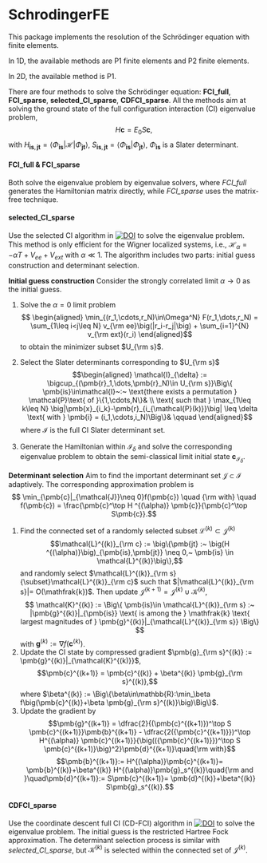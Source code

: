 # SchrodingerFE

This package implements the resolution of the Schrödinger equation with finite elements. 

In 1D, the available methods are P1 finite elements and P2 finite elements.

In 2D, the available method is P1.

There are four methods to solve the Schrödinger equation: **FCI_full**, **FCI_sparse**,  **selected_CI_sparse**, **CDFCI_sparse**. All the methods aim at solving the ground state of the full configuration interaction (CI) eigenvalue problem,
$$H\pmb{c}=E_0 S\pmb{c},$$
with $H_{\pmb{is},\,\pmb{jt}} = \langle\Phi_{\pmb{is}}|\mathcal{H}|\Phi_{\pmb{jt}}\rangle$,  $S_{\pmb{is},\,\pmb{jt}} = \langle\Phi_{\pmb{is}}|\Phi_{\pmb{jt}}\rangle$, $\Phi_{\pmb{is}}$ is a Slater determinant.

#### FCI_full & FCI_sparse
Both solve the eigenvalue problem by eigenvalue solvers, where *FCI_full* generates the Hamiltonian matrix directly, while *FCI_sparse* uses the matrix-free technique.

#### selected_CI_sparse
Use the selected CI algorithm in [![DOI](https://img.shields.io/badge/DOI-10.1016/j.jcp.2023.112251-blue)](https://doi.org/10.1016/j.jcp.2023.112251) to solve the eigenvalue problem. This method is only efficient for the Wigner localized systems, i.e., $\mathcal{H}_\alpha=-\alpha T + V_{ee} + V_{ext}$ with $\alpha \ll 1$. The algorithm includes two parts: initial guess construction and determinant selection.

**Initial guess construction**
Consider the strongly correlated limit $\alpha\to0$ as the initial guess.
1. Solve the $\alpha=0$ limit problem 
$$
\begin{aligned}
			\min_{(r_1,\cdots,r_N)\in\Omega^N} F(r_1,\dots,r_N) 
			= \sum_{1\leq i<j\leq N} v_{\rm ee}\big(|r_i-r_j|\big) + \sum_{i=1}^{N} v_{\rm ext}(r_i) 
		\end{aligned}$$
		to obtain the minimizer subset $U_{\rm s}$.

2. Select the Slater determinants corresponding to $U_{\rm s}$
	$$\begin{aligned}
				\mathcal{I}_{\delta} := \bigcup_{(\pmb{r}_1,\dots,\pmb{r}_N)\in U_{\rm s}}\Big\{ \pmb{is}\in\mathcal{I}~:~
				\text{there exists a permutation } \mathcal{P}\text{ of }\{1,\cdots,N\}&
				\\
				\text{ such that }
				\max_{1\leq k\leq N} \big|\pmb{x}_{i_k}-\pmb{r}_{i_{\mathcal{P}(k)}}\big| \leq \delta
				\text{ with } \pmb{i} = (i_1,\cdots,i_N)\Big\}& 
				\qquad
			\end{aligned}$$
where $\mathcal{I}$ is the full CI Slater determinant set.
3. Generate the Hamiltonian within $\mathcal{I}_{\delta}$ and solve the corresponding eigenvalue problem to obtain the semi-classical limit initial state $\pmb{c}_{\mathcal{I}_{\delta}}$.


**Determinant selection**
Aim to find the important determinant set $\mathcal{J}\subset\mathcal{I}$ adaptively. The corresponding approximation problem is 
$$
\min_{\pmb{c}|_{\mathcal{J}}\neq 0}f(\pmb{c}) \quad {\rm with}  \quad f(\pmb{c}) = \frac{\pmb{c}^\top H ^{(\alpha)} \pmb{c}}{\pmb{c}^\top S\pmb{c}}.$$
1. Find the connected set of a randomly selected subset $\mathcal{L}^{(k)} {\subset} \mathcal{J}^{(k)}$ 
$$\mathcal{L}^{(k)}_{\rm c} := \big\{\pmb{jt} :~ \big(H ^{(\alpha)}\big)_{\pmb{is},\pmb{jt}} \neq 0,~ \pmb{is} \in \mathcal{L}^{(k)}\big\},$$
and randomly select $\mathcal{L}^{(k)}_{\rm s}{\subset}\mathcal{L}^{(k)}_{\rm c}$ such that $|\mathcal{L}^{(k)}_{\rm s}|= O(\mathfrak{k})$. Then update $\mathcal{J}^{(k+1)} = \mathcal{J}^{(k)} \cup \mathcal{K}^{(k)}$,
$$
\mathcal{K}^{(k)} := \Big\{ \pmb{is}\in \mathcal{L}^{(k)}_{\rm s} :~ |\pmb{g}^{(k)}|_{\pmb{is}} \text{ is among the } \mathfrak{k} \text{ largest magnitudes of } \pmb{g}^{(k)}|_{\mathcal{L}^{(k)}_{\rm s}} \Big\} 
$$
with $\pmb{g}^{(k)}:=\nabla f(\pmb{c}^{(k)})$.
2. Update the CI state by compressed gradient $\pmb{g}_{\rm s}^{(k)} := \pmb{g}^{(k)}|_{\mathcal{K}^{(k)}}$,
$$\pmb{c}^{(k+1)} = \pmb{c}^{(k)} + \beta^{(k)} \pmb{g}_{\rm s}^{(k)},$$
where $\beta^{(k)} := \Big\{\beta\in\mathbb{R}:\min_\beta f\big(\pmb{c}^{(k)}+\beta \pmb{g}_{\rm s}^{(k)}\big)\Big\}$.
3. Update the gradient by
$$\pmb{g}^{(k+1)} = \dfrac{2}{(\pmb{c}^{(k+1)})^\top S \pmb{c}^{(k+1)}}\pmb{b}^{(k+1)} 
			- \dfrac{2({\pmb{c}^{(k+1)}})^\top H^{(\alpha)} \pmb{c}^{(k+1)}}{\big(({\pmb{c}^{(k+1)}})^\top S \pmb{c}^{(k+1)}\big)^2}\pmb{d}^{(k+1)}\quad{\rm with}$$
$$\pmb{b}^{(k+1)}:= H^{(\alpha)}\pmb{c}^{(k+1)}= \pmb{b}^{(k)}+\beta^{(k)} H^{(\alpha)}\pmb{g}_s^{(k)}\quad{\rm and }\quad\pmb{d}^{(k+1)}:= S\pmb{c}^{(k+1)}= \pmb{d}^{(k)}+\beta^{(k)} S\pmb{g}_s^{(k)}.$$


#### CDFCI_sparse
Use the coordinate descent full CI (CD-FCI) algorithm in [![DOI](https://img.shields.io/badge/DOI-10.1021/acs.jctc.9b00138-blue)](https://doi.org/10.1021/acs.jctc.9b00138) to solve the eigenvalue problem. The initial guess is the restricted Hartree Fock approximation. The determinant selection process is similar with *selected_CI_sparse*, but $\mathcal{K}^{(k)}$ is selected within the connected set of $\mathcal{J}^{(k)}$.